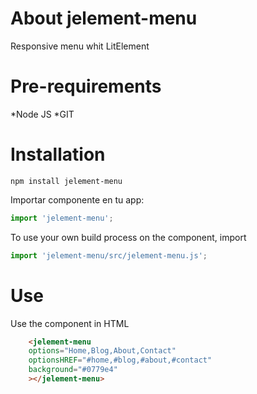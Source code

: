 # About jelement-menu
Responsive menu whit LitElement
# Pre-requirements
*Node JS
*GIT
# Installation
```
npm install jelement-menu
```
Importar componente en tu app:
```js
import 'jelement-menu';
```
To use your own build process on the component, import
```js
import 'jelement-menu/src/jelement-menu.js';
```
# Use
Use the component in HTML
```html
    <jelement-menu 
    options="Home,Blog,About,Contact" 
    optionsHREF="#home,#blog,#about,#contact" 
    background="#0779e4"
    ></jelement-menu>
```
